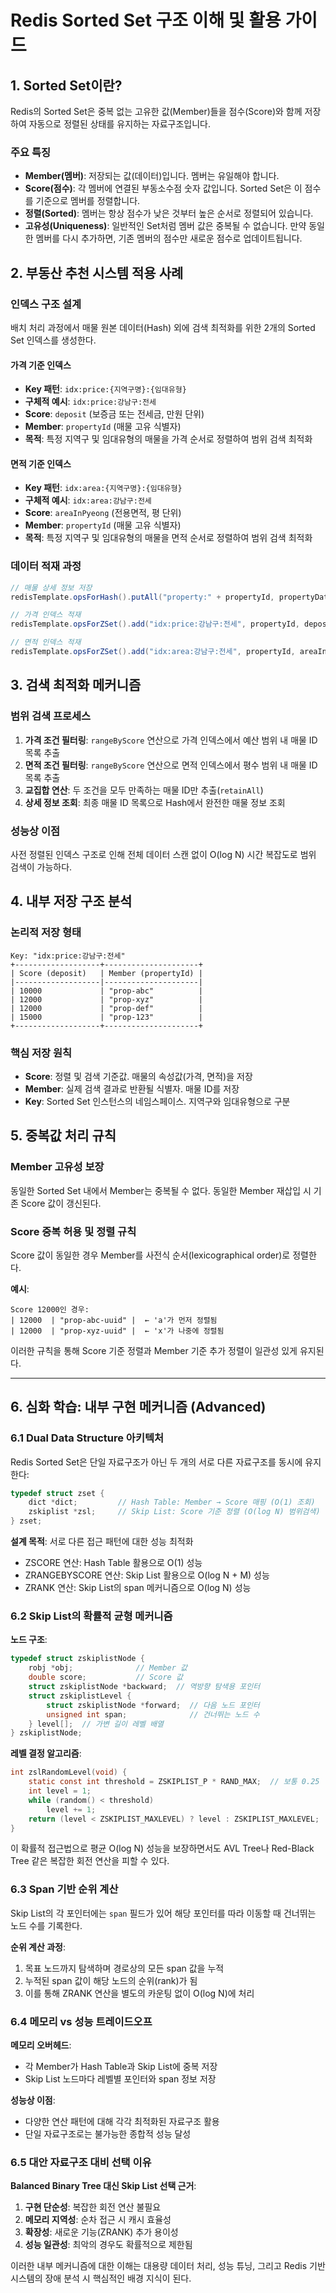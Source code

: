 # Redis Sorted Set 구조 이해 및 활용 가이드

## 1. Sorted Set이란?

Redis의 Sorted Set은 중복 없는 고유한 값(Member)들을 점수(Score)와 함께 저장하여 자동으로 정렬된 상태를 유지하는 자료구조입니다.

### 주요 특징

- **Member(멤버)**: 저장되는 값(데이터)입니다. 멤버는 유일해야 합니다.
- **Score(점수)**: 각 멤버에 연결된 부동소수점 숫자 값입니다. Sorted Set은 이 점수를 기준으로 멤버를 정렬합니다.
- **정렬(Sorted)**: 멤버는 항상 점수가 낮은 것부터 높은 순서로 정렬되어 있습니다.
- **고유성(Uniqueness)**: 일반적인 Set처럼 멤버 값은 중복될 수 없습니다. 만약 동일한 멤버를 다시 추가하면, 기존 멤버의 점수만 새로운 점수로 업데이트됩니다.

## 2. 부동산 추천 시스템 적용 사례

### 인덱스 구조 설계

배치 처리 과정에서 매물 원본 데이터(Hash) 외에 검색 최적화를 위한 2개의 Sorted Set 인덱스를 생성한다.

#### 가격 기준 인덱스
- **Key 패턴**: `idx:price:{지역구명}:{임대유형}`
- **구체적 예시**: `idx:price:강남구:전세`
- **Score**: `deposit` (보증금 또는 전세금, 만원 단위)
- **Member**: `propertyId` (매물 고유 식별자)
- **목적**: 특정 지역구 및 임대유형의 매물을 가격 순서로 정렬하여 범위 검색 최적화

#### 면적 기준 인덱스
- **Key 패턴**: `idx:area:{지역구명}:{임대유형}`
- **구체적 예시**: `idx:area:강남구:전세`
- **Score**: `areaInPyeong` (전용면적, 평 단위)
- **Member**: `propertyId` (매물 고유 식별자)
- **목적**: 특정 지역구 및 임대유형의 매물을 면적 순서로 정렬하여 범위 검색 최적화

### 데이터 적재 과정

```java
// 매물 상세 정보 저장
redisTemplate.opsForHash().putAll("property:" + propertyId, propertyData);

// 가격 인덱스 적재
redisTemplate.opsForZSet().add("idx:price:강남구:전세", propertyId, deposit);

// 면적 인덱스 적재
redisTemplate.opsForZSet().add("idx:area:강남구:전세", propertyId, areaInPyeong);
```

## 3. 검색 최적화 메커니즘

### 범위 검색 프로세스

1. **가격 조건 필터링**: `rangeByScore` 연산으로 가격 인덱스에서 예산 범위 내 매물 ID 목록 추출
2. **면적 조건 필터링**: `rangeByScore` 연산으로 면적 인덱스에서 평수 범위 내 매물 ID 목록 추출  
3. **교집합 연산**: 두 조건을 모두 만족하는 매물 ID만 추출(`retainAll`)
4. **상세 정보 조회**: 최종 매물 ID 목록으로 Hash에서 완전한 매물 정보 조회

### 성능상 이점

사전 정렬된 인덱스 구조로 인해 전체 데이터 스캔 없이 O(log N) 시간 복잡도로 범위 검색이 가능하다.

## 4. 내부 저장 구조 분석

### 논리적 저장 형태

```
Key: "idx:price:강남구:전세"
+-------------------+---------------------+
| Score (deposit)   | Member (propertyId) |
|-------------------|---------------------|
| 10000             | "prop-abc"          |
| 12000             | "prop-xyz"          |
| 12000             | "prop-def"          |
| 15000             | "prop-123"          |
+-------------------+---------------------+
```

### 핵심 저장 원칙

- **Score**: 정렬 및 검색 기준값. 매물의 속성값(가격, 면적)을 저장
- **Member**: 실제 검색 결과로 반환될 식별자. 매물 ID를 저장
- **Key**: Sorted Set 인스턴스의 네임스페이스. 지역구와 임대유형으로 구분

## 5. 중복값 처리 규칙

### Member 고유성 보장

동일한 Sorted Set 내에서 Member는 중복될 수 없다. 동일한 Member 재삽입 시 기존 Score 값이 갱신된다.

### Score 중복 허용 및 정렬 규칙

Score 값이 동일한 경우 Member를 사전식 순서(lexicographical order)로 정렬한다.

**예시**:
```
Score 12000인 경우:
| 12000  | "prop-abc-uuid" |  ← 'a'가 먼저 정렬됨
| 12000  | "prop-xyz-uuid" |  ← 'x'가 나중에 정렬됨
```

이러한 규칙을 통해 Score 기준 정렬과 Member 기준 추가 정렬이 일관성 있게 유지된다.

---

## 6. 심화 학습: 내부 구현 메커니즘 (Advanced)

### 6.1 Dual Data Structure 아키텍처

Redis Sorted Set은 단일 자료구조가 아닌 두 개의 서로 다른 자료구조를 동시에 유지한다:

```c
typedef struct zset {
    dict *dict;         // Hash Table: Member → Score 매핑 (O(1) 조회)
    zskiplist *zsl;     // Skip List: Score 기준 정렬 (O(log N) 범위검색)
} zset;
```

**설계 목적**: 서로 다른 접근 패턴에 대한 성능 최적화
- ZSCORE 연산: Hash Table 활용으로 O(1) 성능
- ZRANGEBYSCORE 연산: Skip List 활용으로 O(log N + M) 성능
- ZRANK 연산: Skip List의 span 메커니즘으로 O(log N) 성능

### 6.2 Skip List의 확률적 균형 메커니즘

**노드 구조**:
```c
typedef struct zskiplistNode {
    robj *obj;              // Member 값
    double score;           // Score 값
    struct zskiplistNode *backward;  // 역방향 탐색용 포인터
    struct zskiplistLevel {
        struct zskiplistNode *forward;  // 다음 노드 포인터
        unsigned int span;              // 건너뛰는 노드 수
    } level[];  // 가변 길이 레벨 배열
} zskiplistNode;
```

**레벨 결정 알고리즘**:
```c
int zslRandomLevel(void) {
    static const int threshold = ZSKIPLIST_P * RAND_MAX;  // 보통 0.25
    int level = 1;
    while (random() < threshold)
        level += 1;
    return (level < ZSKIPLIST_MAXLEVEL) ? level : ZSKIPLIST_MAXLEVEL;
}
```

이 확률적 접근법으로 평균 O(log N) 성능을 보장하면서도 AVL Tree나 Red-Black Tree 같은 복잡한 회전 연산을 피할 수 있다.

### 6.3 Span 기반 순위 계산

Skip List의 각 포인터에는 `span` 필드가 있어 해당 포인터를 따라 이동할 때 건너뛰는 노드 수를 기록한다.

**순위 계산 과정**:
1. 목표 노드까지 탐색하며 경로상의 모든 span 값을 누적
2. 누적된 span 값이 해당 노드의 순위(rank)가 됨
3. 이를 통해 ZRANK 연산을 별도의 카운팅 없이 O(log N)에 처리

### 6.4 메모리 vs 성능 트레이드오프

**메모리 오버헤드**:
- 각 Member가 Hash Table과 Skip List에 중복 저장
- Skip List 노드마다 레벨별 포인터와 span 정보 저장

**성능상 이점**:
- 다양한 연산 패턴에 대해 각각 최적화된 자료구조 활용
- 단일 자료구조로는 불가능한 종합적 성능 달성

### 6.5 대안 자료구조 대비 선택 이유

**Balanced Binary Tree 대신 Skip List 선택 근거**:
1. **구현 단순성**: 복잡한 회전 연산 불필요
2. **메모리 지역성**: 순차 접근 시 캐시 효율성
3. **확장성**: 새로운 기능(ZRANK) 추가 용이성
4. **성능 일관성**: 최악의 경우도 확률적으로 제한됨

이러한 내부 메커니즘에 대한 이해는 대용량 데이터 처리, 성능 튜닝, 그리고 Redis 기반 시스템의 장애 분석 시 핵심적인 배경 지식이 된다.